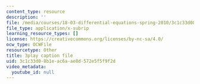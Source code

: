```yaml
---
content_type: resource
description: ''
file: /media/courses/18-03-differential-equations-spring-2010/3c1c33d08b1eac6aae8d572e5f5f9f2d_uNOyxQwIV8o.srt
file_type: application/x-subrip
learning_resource_types: []
license: https://creativecommons.org/licenses/by-nc-sa/4.0/
ocw_type: OCWFile
resourcetype: Other
title: 3play caption file
uid: 3c1c33d0-8b1e-ac6a-ae8d-572e5f5f9f2d
video_metadata:
  youtube_id: null
---
```

